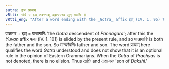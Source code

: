 ```yaml
---
sutra: इञः प्राचाम्
vRtti: गोत्रे य इञ् तदन्ताद्यु वद्रत्ययस्व लुग् भवति ॥
vRtti_eng: "After a word ending with the _Gotra_ affix इञ् (IV. 1. 95) there is _luk_-elision of the _Yuvan_ affix, when the _Gotra_ of the people called _Prachya_ (Eastern) is denoted."
---
```

पान्नागर + इञ् = पान्नागारिः 'the _Gotra_ descendent of _Pannagara_'; after this the _Yuvan_ affix फक (IV. 1. 101) is elided by the present rule, and so पान्नागारिः is both the father and the son. So मान्यरैषणिः father and son. The word प्राचाम् here qualifies the word _Gotra_ understood and does not show that it is an optional rule in the opinion of Eastern Grammarians. When the _Gotra_ of _Prachyas_ is not denoted, there is no elision. Thus दाक्षिः and दाक्षायणः 'son of _Dakshi_.'
